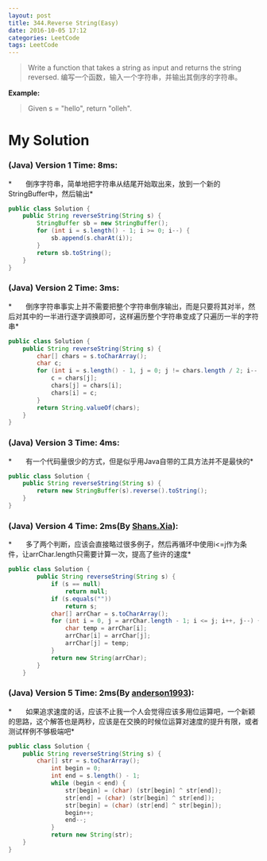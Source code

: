 ```yaml
---
layout: post
title: 344.Reverse String(Easy)
date: 2016-10-05 17:12
categories: LeetCode
tags: LeetCode
---
```


>Write a function that takes a string as input and returns the string reversed.
编写一个函数，输入一个字符串，并输出其倒序的字符串。

**Example:**
>Given s = "hello", 
return "olleh".

# My Solution
### (Java) Version 1  Time: 8ms:
*　　倒序字符串，简单地把字符串从结尾开始取出来，放到一个新的StringBuffer中，然后输出*
```java
public class Solution {
    public String reverseString(String s) {
        StringBuffer sb = new StringBuffer();
        for (int i = s.length() - 1; i >= 0; i--) {
            sb.append(s.charAt(i));
        }
        return sb.toString();
    }
}
```
### (Java) Version 2  Time: 3ms:
*　　倒序字符串事实上并不需要把整个字符串倒序输出，而是只要将其对半，然后对其中的一半进行逐字调换即可，这样遍历整个字符串变成了只遍历一半的字符串*
```java
public class Solution {
    public String reverseString(String s) {
        char[] chars = s.toCharArray();
        char c;
        for (int i = s.length() - 1, j = 0; j != chars.length / 2; i--, j++) {
            c = chars[j];
            chars[j] = chars[i];
            chars[i] = c;
        }
        return String.valueOf(chars);
    }
}
```
### (Java) Version 3  Time: 4ms:
*　　有一个代码量很少的方式，但是似乎用Java自带的工具方法并不是最快的*
```java
public class Solution {
    public String reverseString(String s) {
        return new StringBuffer(s).reverse().toString();
    }
}
```
### (Java) Version 4  Time: 2ms(By [Shans.Xia](https://discuss.leetcode.com/user/shans-xia)):
*　　多了两个判断，应该会直接略过很多例子，然后再循环中使用i<=j作为条件，让arrChar.length只需要计算一次，提高了些许的速度*
```java
public class Solution {
        public String reverseString(String s) {
            if (s == null)
                return null;
            if (s.equals(""))
                return s;
            char[] arrChar = s.toCharArray();
            for (int i = 0, j = arrChar.length - 1; i <= j; i++, j--) {
                char temp = arrChar[i];
                arrChar[i] = arrChar[j];
                arrChar[j] = temp;
            }
            return new String(arrChar);
        }
    }
```
### (Java) Version 5  Time: 2ms(By [anderson1993](https://discuss.leetcode.com/user/anderson1993)):
*　　如果追求速度的话，应该不止我一个人会觉得应该多用位运算吧，一个新颖的思路，这个解答也是两秒，应该是在交换的时候位运算对速度的提升有限，或者测试样例不够极端吧*
```java
public class Solution {
    public String reverseString(String s) {
        char[] str = s.toCharArray();
            int begin = 0;
            int end = s.length() - 1;
            while (begin < end) {
                str[begin] = (char) (str[begin] ^ str[end]);
                str[end] = (char) (str[begin] ^ str[end]);
                str[begin] = (char) (str[end] ^ str[begin]);
                begin++;
                end--;
            }
            return new String(str);
    }
}
```